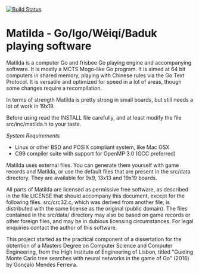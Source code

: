 [![Build Status](https://travis-ci.org/gonmf/matilda.svg?branch=master)](https://travis-ci.org/gonmf/matilda)

Matilda - Go/Igo/Wéiqí/Baduk playing software
===

Matilda is a computer Go and frisbee Go playing engine and accompanying software. It is mostly a MCTS Mogo-like Go program. It is aimed at 64 bit
computers in shared memory, playing with Chinese rules via the Go Text Protocol.
It is versatile and optimized for speed in a lot of areas, though some changes require a recompilation.

In terms of strength Matilda is pretty strong in small boards, but still needs a lot of work in 19x19.

Before using read the INSTALL file carefully, and at least modify the file src/inc/matilda.h to your taste.

*System Requirements*
  - Linux or other BSD and POSIX compliant system, like Mac OSX
  - C99 compiler suite with support for OpenMP 3.0 (GCC preferred)

Matilda uses external files. You can generate them yourself with game records and Matilda, or use the default files that are present in the src/data directory. They are available for 9x9, 13x13 and 19x19 boards.

All parts of Matilda are licensed as permissive free software, as described in the file LICENSE that should accompany this document, except for the following files. src/crc32.c, which was derived from another file, is distributed with the same license as the original (public domain). The files contained in the src/data/ directory may also be based on game records or other foreign files, and may be in dubious licensing circumstances. For legal enquiries contact the author of this software.

This project started as the practical component of a dissertation for the obtention of a Masters Degree on Computer Science and Computer Engineering, from the High Institute of Engineering of Lisbon, titled "Guiding Monte Carlo tree searches with neural networks in the game of Go" (2016) by Gonçalo Mendes Ferreira.
